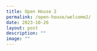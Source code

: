 ```yaml
---
title: Open House 2
permalink: /open-house/welcome2/
date: 2023-10-26
layout: post
description: ""
image: ""
---
```

